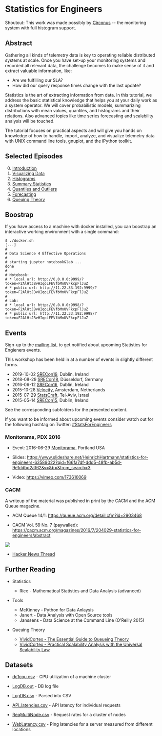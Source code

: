 # Statistics for Engineers

Shoutout: This work was made possibly by [Circonus](circonus.com) -- the monitoring system with full histogram support.

## Abstract

Gathering all kinds of telemetry data is key to operating reliable distributed systems at scale. Once you have set-up your monitoring systems and recorded all relevant data, the challenge becomes to make sense of it and extract valuable information, like:

* Are we fulfilling our SLA?
* How did our query response times change with the last update?

Statistics is the art of extracting information from data. In this tutorial, we address the basic statistical knowledge that helps you at your daily work as a system operator. We will cover probabilistic models, summarizing distributions with mean values, quantiles, and histograms and their relations. Also advanced topics like time series forecasting and scalability analysis will be touched.

The tutorial focuses on practical aspects and will give you hands on knowledge of how to handle, import, analyze, and visualize telemetry data with UNIX command line tools, gnuplot, and the iPython toolkit.

## Selected Episodes

0. [Introduction](2015-10-28-Velocity-Amsterdam/Episode%200%20--%20Introduction.ipynb)
1. [Visualizing Data](2015-10-28-Velocity-Amsterdam/Episode%201%20--%20Visualizing%20Data.ipynb)
2. [Histograms](2015-10-28-Velocity-Amsterdam/Episode%202%20--%20Histograms.ipynb)
3. [Summary Statistics](2015-10-28-Velocity-Amsterdam/Episode%203%20--%20Summary%20Statistics.ipynb)
4. [Quantiles and Outliers](2015-10-28-Velocity-Amsterdam/Episode%204%20--%20Quantiles%20and%20Outliers.ipynb)
5. [Forecasting](2015-10-28-Velocity-Amsterdam/Episode%205%20--%20Forecasting.ipynb)
6. [Queuing Theory](2017-10-17-Velocity-London/S8%20-%20Math%20V%20-%20Queuing%20Theory.ipynb)

## Boostrap

If you have access to a machine with docker installed, you can boostrap
an interactive working environment with a single command:

```
$ ./docker.sh
[...]
#
# Data Science 4 Effective Operations
#
# starting jupyter notebook&lab ...
done
#
# Notebook:
# * local url: http://0.0.0.0:9999/?token=F2AlHtJBvHIqoLFEVfbMnUVFkcpFlJuZ
# * public url: http://11.22.33.192:9999/?token=F2AlHtJBvHIqoLFEVfbMnUVFkcpFlJuZ
#
# Lab:
# * local url: http://0.0.0.0:9998/?token=F2AlHtJBvHIqoLFEVfbMnUVFkcpFlJuZ
# * public url: http://11.22.33.192:9998/?token=F2AlHtJBvHIqoLFEVfbMnUVFkcpFlJuZ
```

## Events

Sign-up to the [mailing list](https://forms.gle/LHNeZ4F3q5rpTo7A9), to get notified about upcoming Statistics for Engieners events.

This workshop has been held in at a number of events in slightly different forms.

* 2019-10-02 [SRECon19](https://www.usenix.org/conference/srecon19emea/presentation/hartmann-statistics), Dublin, Ireland
* 2018-08-29 [SRECon18](https://www.usenix.org/conference/srecon18europe), Düsseldorf, Germany
* 2016-06-12 [SRECon16](https://srecon16europe.sched.org/event/7VkQ/statistics-for-engineers), Dublin, Ireland
* 2015-10-28 [Velocity](http://velocityconf.com/devops-web-performance-eu-2015/public/schedule/detail/45241), Amsterdam, Netherlands
* 2015-07-29 [StatsCraft](http://www.statscraft.org.il/), Tel-Aviv, Israel
* 2015-05-14 [SRECon15](https://www.usenix.org/conference/srecon15europe/program), Dublin, Ireland

See the corresponding subfolders for the presented content.

If you want to be informed about upcoming events consider watch out for the following hashtag on Twitter: [#StatsForEngineers](https://twitter.com/search?q=%23statsforengineers&src=typd)

### Monitorama, PDX 2016

* Event: 2016-06-29 [Monitorama](http://monitorama.com/2016/pdx.html), Portland USA

* Slides: https://www.slideshare.net/HeinrichHartmann/statistics-for-engineers-63589022?qid=f66fa7df-ddd5-48fb-ab5d-9e1ddbd2a162&v=&b=&from_search=3

* Video: https://vimeo.com/173610069

### CACM

A writeup of the material was published in print by the CACM and the ACM Queue magazine.

* ACM Queue 14/1: https://queue.acm.org/detail.cfm?id=2903468

* CACM Vol. 59 No. 7 (paywalled): https://cacm.acm.org/magazines/2016/7/204029-statistics-for-engineers/abstract

![](img/acmq.png)

* [Hacker News Thread](https://news.ycombinator.com/item?id=21148092)

## Further Reading

* Statistics
  - Rice - Mathematical Statistics and Data Analysis (advanced)

* Tools
  - McKinney - Python for Data Anlaysis  
  - Janert - Data Analysis with Open Source tools  
  - Janssens - Data Science at the Command Line (O'Reilly 2015)  

* Queuing Theory
  - [VividCortex - The Essential Guide to Queueing Theory](https://www.vividcortex.com/resources/queueing-theory)
  - [VividCortex - Practical Scalability Analysis with the Universal Scalability Law](https://www.vividcortex.com/resources/universal-scalability-law/)

## Datasets

* [dc1cpu.csv](datasets/dc1cpu.csv) - CPU utilization of a machine cluster

* [LogDB.out](datasets/LogDB.out) - DB log file

* [LogDB.csv](datasets/LogDB.csv) - Parsed into CSV
  
* [API_latencies.csv](datasets/API_latencies.csv) - API latency for individual requests

* [ReqMultiNode.csv](datasets/ReqMultiNode.csv) - Request rates for a cluster of nodes

* [WebLatency.csv](datasets/WebLatency.csv) - Ping latencies for a server measured from different locations
